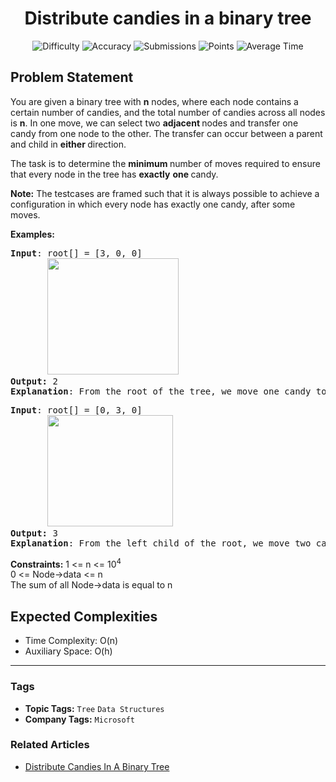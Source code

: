 <h1 align="center">Distribute candies in a binary tree</h1>

<p align="center">
  <img alt="Difficulty" title="Difficulty" src="https://custom-icon-badges.demolab.com/badge/Difficulty: Hard-1F222E?style=for-the-badge&logoColor=white&logo=fire"/>
  <img alt="Accuracy" title="Accuracy" src="https://custom-icon-badges.demolab.com/badge/Accuracy: 63.24%25-1F222E?style=for-the-badge&logoColor=white&logo=target"/>
  <img alt="Submissions" title="Submissions" src="https://custom-icon-badges.demolab.com/badge/Submissions: 30K+-1F222E?style=for-the-badge&logoColor=white&logo=repo"/>
  <img alt="Points" title="Points" src="https://custom-icon-badges.demolab.com/badge/Points: 8-1F222E?style=for-the-badge&logoColor=white&logo=award"/>
  <img alt="Average Time" title="Average Time" src="https://custom-icon-badges.demolab.com/badge/Average%20Time: N/A-1F222E?style=for-the-badge&logoColor=white&logo=clock"/>
</p>

## Problem Statement

You are given a binary tree with <b>n</b> nodes, where each node contains a certain number of candies, and the total number of candies across all nodes is <b>n</b>. In one move, we can select two <b>adjacent </b>nodes and transfer one candy from one node to the other. The transfer can occur between a parent and child in <b>either </b>direction.

The task is to determine the <b>minimum </b>number of moves required to ensure that every node in the tree has <b>exactly</b> <b>one </b>candy.

<b>Note:</b> The testcases are framed such that it is always possible to achieve a configuration in which every node has exactly one candy, after some moves.

<b>Examples:</b>

<pre><b>Input</b>: root[] = [3, 0, 0]<br>       <img src="https://media.geeksforgeeks.org/img-practice/prod/addEditProblem/706446/Web/Other/blobid0_1737544183.jpg" alt="" title="" width="210" height="186"/> <br><b>Output: </b>2<br><b>Explanation</b>: From the root of the tree, we move one candy to its left child, and one candy to its right child. </pre>

<pre><b>Input</b>: root[] = [0, 3, 0]<br>       <img src="https://media.geeksforgeeks.org/img-practice/prod/addEditProblem/706446/Web/Other/blobid1_1737544324.jpg" alt="" title="" width="201" height="178"/>  <br><b>Output: </b>3<br><b>Explanation</b>: From the left child of the root, we move two candies to the root [taking two moves]. Then, we move one candy from the root of the tree to the right child.</pre>

<b>Constraints:</b>
1 <= n <= 10<sup>4<br></sup>0 <= Node->data <= n<br>The sum of all Node->data is equal to n

## Expected Complexities
- Time Complexity: O(n)
- Auxiliary Space: O(h)

<hr>

### Tags
- **Topic Tags:** `Tree` `Data Structures`
- **Company Tags:** `Microsoft`

### Related Articles
- [Distribute Candies In A Binary Tree](https://www.geeksforgeeks.org/distribute-candies-in-a-binary-tree/)
